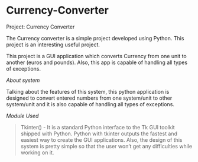# Currency-Converter

Project: Currency Converter 

The Currency converter is a simple project developed using Python. This project is an interesting useful project.

This project is a GUI application which converts Currency from one unit to another (euros and pounds). Also, this app is capable of handling all types of exceptions. 

*About system*

Talking about the features of this system, this python application is designed to convert entered numbers from one system/unit to other system/unit and it is also capable of handling all types of exceptions. 

*Module Used* 

> Tkinter() - It is a standard Python interface to the Tk GUI toolkit shipped with Python. 
> Python with tkinter outputs the fastest and easiest way to create the GUI applications. 
> Also, the design of this system is pretty simple so that the user won’t get any difficulties while working on it.
